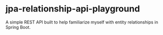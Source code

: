 # jpa-relationship-api-playground
A simple REST API built to help familiarize myself with entity relationships in Spring Boot.
